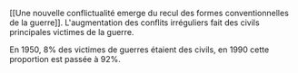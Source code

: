 [[Une nouvelle conflictualité emerge du recul des formes conventionnelles de la guerre]]. L'augmentation des conflits irréguliers fait des civils principales victimes de la guerre.

En 1950, 8% des victimes de guerres étaient des civils, en 1990 cette proportion est passée à 92%.